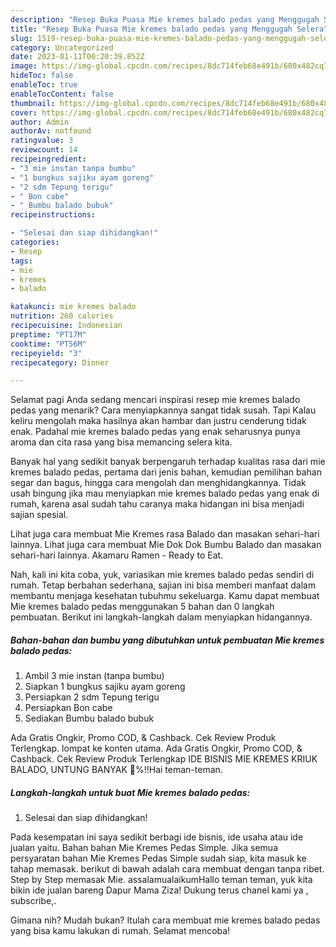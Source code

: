 ```yaml
---
description: "Resep Buka Puasa Mie kremes balado pedas yang Menggugah Selera"
title: "Resep Buka Puasa Mie kremes balado pedas yang Menggugah Selera"
slug: 1519-resep-buka-puasa-mie-kremes-balado-pedas-yang-menggugah-selera
category: Uncategorized
date: 2023-01-11T00:20:39.852Z
image: https://img-global.cpcdn.com/recipes/8dc714feb68e491b/680x482cq70/mie-kremes-balado-pedas-foto-resep-utama.jpg
hideToc: false
enableToc: true
enableTocContent: false
thumbnail: https://img-global.cpcdn.com/recipes/8dc714feb68e491b/680x482cq70/mie-kremes-balado-pedas-foto-resep-utama.jpg
cover: https://img-global.cpcdn.com/recipes/8dc714feb68e491b/680x482cq70/mie-kremes-balado-pedas-foto-resep-utama.jpg
author: Admin
authorAv: notfound
ratingvalue: 3
reviewcount: 14
recipeingredient:
- "3 mie instan tanpa bumbu"
- "1 bungkus sajiku ayam goreng"
- "2 sdm Tepung terigu"
- " Bon cabe"
- " Bumbu balado bubuk"
recipeinstructions:

- "Selesai dan siap dihidangkan!"
categories:
- Resep
tags:
- mie
- kremes
- balado

katakunci: mie kremes balado 
nutrition: 260 calories
recipecuisine: Indonesian
preptime: "PT17M"
cooktime: "PT56M"
recipeyield: "3"
recipecategory: Dinner

---
```



Selamat pagi Anda sedang mencari inspirasi resep mie kremes balado pedas yang menarik? Cara menyiapkannya sangat tidak susah. Tapi Kalau keliru mengolah maka hasilnya akan hambar dan justru cenderung tidak enak. Padahal mie kremes balado pedas yang enak seharusnya punya aroma dan cita rasa yang bisa memancing selera kita.


Banyak hal yang sedikit banyak berpengaruh terhadap kualitas rasa dari mie kremes balado pedas, pertama dari jenis bahan, kemudian pemilihan bahan segar dan bagus, hingga cara mengolah dan menghidangkannya. Tidak usah bingung jika mau menyiapkan mie kremes balado pedas yang enak di rumah, karena asal sudah tahu caranya maka hidangan ini bisa menjadi sajian spesial.

Lihat juga cara membuat Mie Kremes rasa Balado dan masakan sehari-hari lainnya. Lihat juga cara membuat Mie Dok Dok Bumbu Balado dan masakan sehari-hari lainnya. Akamaru Ramen - Ready to Eat.


Nah, kali ini kita coba, yuk, variasikan mie kremes balado pedas sendiri di rumah. Tetap berbahan sederhana, sajian ini bisa memberi manfaat dalam membantu menjaga kesehatan tubuhmu sekeluarga. Kamu dapat membuat Mie kremes balado pedas menggunakan 5 bahan dan 0 langkah pembuatan. Berikut ini langkah-langkah dalam menyiapkan hidangannya.

<!--inarticleads1-->

##### Bahan-bahan dan bumbu yang dibutuhkan untuk pembuatan Mie kremes balado pedas:

1. Ambil 3 mie instan (tanpa bumbu)
1. Siapkan 1 bungkus sajiku ayam goreng
1. Persiapkan 2 sdm Tepung terigu
1. Persiapkan  Bon cabe
1. Sediakan  Bumbu balado bubuk


Ada Gratis Ongkir, Promo COD, &amp; Cashback. Cek Review Produk Terlengkap. lompat ke konten utama. Ada Gratis Ongkir, Promo COD, &amp; Cashback. Cek Review Produk Terlengkap IDE BISNIS MIE KREMES KRIUK BALADO, UNTUNG BANYAK 💯%‼️Hai teman-teman. 

<!--inarticleads2-->

##### Langkah-langkah untuk buat Mie kremes balado pedas:


1. Selesai dan siap dihidangkan!

Pada kesempatan ini saya sedikit berbagi ide bisnis, ide usaha atau ide jualan yaitu. Bahan bahan Mie Kremes Pedas Simple. Jika semua persyaratan bahan Mie Kremes Pedas Simple sudah siap, kita masuk ke tahap memasak. berikut di bawah adalah cara membuat dengan tanpa ribet. Step by Step memasak Mie. assalamualaikumHallo teman teman, yuk kita bikin ide jualan bareng Dapur Mama Ziza! Dukung terus chanel kami ya , subscribe,. 

Gimana nih? Mudah bukan? Itulah cara membuat mie kremes balado pedas yang bisa kamu lakukan di rumah. Selamat mencoba!
